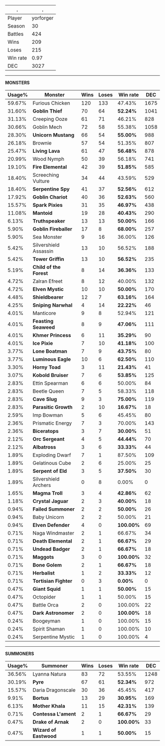 .|.
|-|-
Player|yorforger
Season|30
Battles|424
Wins|209
Loses|215
Win rate|0.97
DEC|3027

---
**MONSTERS**

Usage%|Monster|Wins|Loses|Win rate|DEC|
-|-|-|-|-|-|
59.67%|Furious Chicken|120|133|47.43%|1675|
31.60%|**Goblin Thief**|70|64|**52.24%**|1041|
31.13%|Creeping Ooze|61|71|46.21%|828|
30.66%|Goblin Mech|72|58|55.38%|1058|
28.30%|**Unicorn Mustang**|66|54|**55.00%**|988|
26.18%|Brownie|57|54|51.35%|807|
25.47%|**Living Lava**|61|47|**56.48%**|878|
20.99%|Wood Nymph|50|39|56.18%|741|
19.10%|**Fire Elemental**|42|39|**51.85%**|585|
18.40%|Screeching Vulture|34|44|43.59%|529|
18.40%|**Serpentine Spy**|41|37|**52.56%**|612|
17.92%|**Goblin Chariot**|40|36|**52.63%**|560|
15.57%|**Spark Pixies**|31|35|**46.97%**|438|
11.08%|**Mantoid**|19|28|**40.43%**|290|
6.13%|**Truthspeaker**|13|13|**50.00%**|166|
5.90%|**Goblin Fireballer**|17|8|**68.00%**|257|
5.90%|Sea Monster|9|16|36.00%|126|
5.42%|Silvershield Assassin|13|10|56.52%|188|
5.42%|**Tower Griffin**|13|10|**56.52%**|235|
5.19%|**Child of the Forest**|8|14|**36.36%**|133|
4.72%|Zalran Efreet|8|12|40.00%|132|
4.72%|**Elven Mystic**|10|10|**50.00%**|170|
4.48%|**Shieldbearer**|12|7|**63.16%**|164|
4.25%|**Sniping Narwhal**|4|14|**22.22%**|46|
4.01%|Manticore|9|8|52.94%|121|
4.01%|**Feasting Seaweed**|8|9|**47.06%**|111|
4.01%|**Khmer Princess**|6|11|**35.29%**|90|
4.01%|**Ice Pixie**|7|10|**41.18%**|100|
3.77%|**Lone Boatman**|7|9|**43.75%**|80|
3.77%|**Luminous Eagle**|10|6|**62.50%**|110|
3.30%|**Horny Toad**|3|11|**21.43%**|41|
3.07%|**Kobold Bruiser**|7|6|**53.85%**|125|
2.83%|Ettin Spearman|6|6|50.00%|84|
2.83%|Beetle Queen|7|5|58.33%|118|
2.83%|**Cave Slug**|9|3|**75.00%**|119|
2.83%|**Parasitic Growth**|2|10|**16.67%**|18|
2.59%|Imp Bowman|5|6|45.45%|80|
2.36%|Prismatic Energy|7|3|70.00%|143|
2.36%|**Biceratops**|3|7|**30.00%**|51|
2.12%|**Orc Sergeant**|4|5|**44.44%**|70|
2.12%|**Albatross**|3|6|**33.33%**|44|
1.89%|Exploding Dwarf|7|1|87.50%|109|
1.89%|Gelatinous Cube|2|6|25.00%|25|
1.89%|**Serpent of Eld**|3|5|**37.50%**|30|
1.89%|Silvershield Archers|0|8|0.00%|0|
1.65%|**Magma Troll**|3|4|**42.86%**|62|
1.18%|**Crystal Jaguar**|2|3|**40.00%**|18|
0.94%|**Failed Summoner**|2|2|**50.00%**|26|
0.94%|Baby Unicorn|2|2|50.00%|21|
0.94%|**Elven Defender**|4|0|**100.00%**|69|
0.71%|Naga Windmaster|2|1|66.67%|34|
0.71%|**Death Elemental**|2|1|**66.67%**|29|
0.71%|**Undead Badger**|2|1|**66.67%**|18|
0.71%|**Maggots**|3|0|**100.00%**|32|
0.71%|**Bone Golem**|2|1|**66.67%**|18|
0.71%|**Herbalist**|1|2|**33.33%**|12|
0.71%|**Tortisian Fighter**|0|3|**0.00%**|0|
0.47%|**Giant Squid**|1|1|**50.00%**|15|
0.47%|Octopider|1|1|50.00%|15|
0.47%|Battle Orca|2|0|100.00%|22|
0.47%|**Dark Astronomer**|2|0|**100.00%**|18|
0.24%|Boogeyman|1|0|100.00%|15|
0.24%|Spirit Shaman|1|0|100.00%|10|
0.24%|Serpentine Mystic|1|0|100.00%|4|

---
**SUMMONERS**

Usage%|Summoner|Wins|Loses|Win rate|DEC|
-|-|-|-|-|-|
36.56%|Lyanna Natura|83|72|53.55%|1248|
30.19%|**Pyre**|67|61|**52.34%**|972|
15.57%|Daria Dragonscale|30|36|45.45%|417|
9.91%|**Bortus**|13|29|**30.95%**|169|
6.13%|**Mother Khala**|11|15|**42.31%**|139|
0.71%|**Contessa L'ament**|2|1|**66.67%**|29|
0.47%|**Drake of Arnak**|2|0|**100.00%**|33|
0.47%|**Wizard of Eastwood**|1|1|**50.00%**|15|
